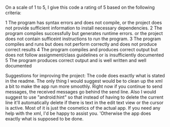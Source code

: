 On a scale of 1 to 5, I give this code a rating of 5 based on the following criteria:

1 The program has syntax errors and does not compile, or the project does not provide sufficient information to install necessary dependencies. 2 The program compiles successfully but generates runtime errors. or the project does not contain sufficeint instructions to run the program. 3 The program compiles and runs but does not perform correctly and does not produce correct results 4 The program compiles and produces correct output but does not follow assignment/class guidelines or is insufficiently documented 5 The program produces correct output and is well written and well documented

Suggestions for improving the project:
The code does exactly what is stated in the readme. The only thing I would suggest would be to clean up the xml a bit to make the app run more smoothly. Right now if you continue to send messages, the received messages go behind the send line. Also I would suggest to use "android:hint" so that instead of having to delete the current line it'll automatically delete if there is text in the edit text view or the cursor is active. Most of it is just the cosmetics of the actual app. If you need any help with the xml, I'd be happy to assist you. 'Otherwise the app does exactly what is supposed to be done. 
